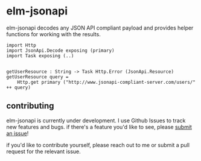 # elm-jsonapi

elm-jsonapi decodes any JSON API compliant payload and provides helper functions for working with the results.

```
import Http
import JsonApi.Decode exposing (primary)
import Task exposing (..)


getUserResource : String -> Task Http.Error (JsonApi.Resource)
getUserResource query =
    Http.get primary ("http://www.jsonapi-compliant-server.com/users/" ++ query)
```

## contributing

elm-jsonapi is currently under development. I use Github Issues to track new features and bugs. if there's a feature you'd like to see, please
[submit an issue](https://github.com/noahzgordon/elm-jsonapi/issues/new)! 

if you'd like to contribute yourself, please reach out to me or submit a pull request for the relevant issue.
